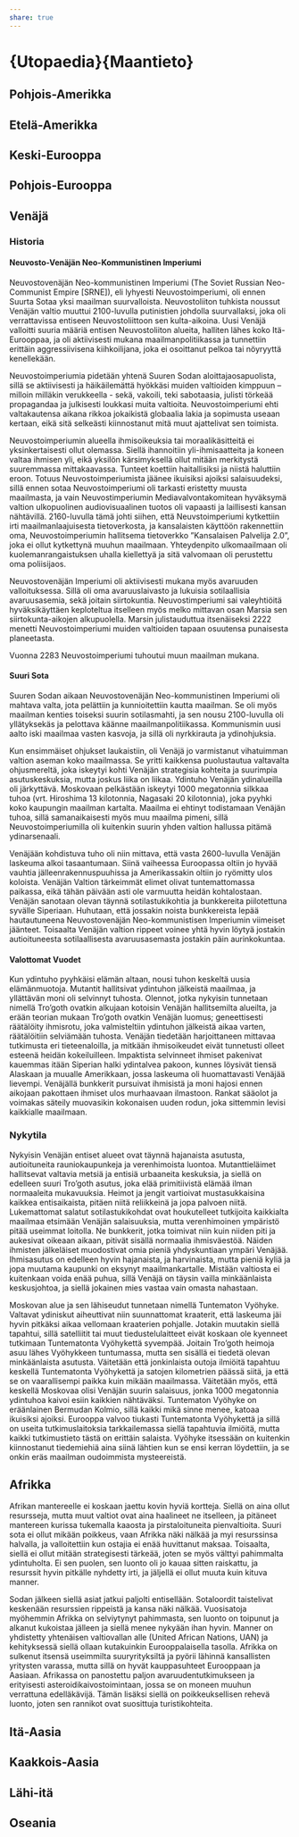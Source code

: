 ```yaml
---
share: true
---
```

# {Utopaedia}{Maantieto}

## Pohjois-Amerikka

## Etelä-Amerikka

## Keski-Eurooppa

## Pohjois-Eurooppa

## Venäjä

### Historia

#### Neuvosto-Venäjän Neo-Kommunistinen Imperiumi

Neuvostovenäjän Neo-kommunistinen Imperiumi (The Soviet Russian Neo-Communist Empire [SRNE]), eli lyhyesti Neuvostoimperiumi, oli ennen Suurta Sotaa yksi maailman suurvalloista. Neuvostoliiton tuhkista noussut Venäjän valtio muuttui 2100-luvulla putinistien johdolla suurvallaksi, joka oli verrattavissa entiseen Neuvostoliittoon sen kulta-aikoina. Uusi Venäjä valloitti suuria määriä entisen Neuvostoliiton alueita, halliten lähes koko Itä-Eurooppaa, ja oli aktiivisesti mukana maailmanpolitiikassa ja tunnettiin erittäin aggressiivisena kiihkoilijana, joka ei osoittanut pelkoa tai nöyryyttä kenellekään.

Neuvostoimperiumia pidetään yhtenä Suuren Sodan aloittajaosapuolista, sillä se aktiivisesti ja häikäilemättä hyökkäsi muiden valtioiden kimppuun – milloin milläkin verukkeella - sekä, vakoili, teki sabotaasia, julisti törkeää propagandaa ja julkisesti loukkasi muita valtioita. Neuvostoimperiumi ehti valtakautensa aikana rikkoa jokaikistä globaalia lakia ja sopimusta useaan kertaan, eikä sitä selkeästi kiinnostanut mitä muut ajattelivat sen toimista. 

Neuvostoimperiumin alueella ihmisoikeuksia tai moraalikäsitteitä ei yksinkertaisesti ollut olemassa. Siellä ihannoitiin yli-ihmisaatteita ja koneen valtaa ihmisen yli, eikä yksilön kärsimyksellä ollut mitään merkitystä suuremmassa mittakaavassa. Tunteet koettiin haitallisiksi ja niistä haluttiin eroon. Totuus Neuvostoimperiumista jäänee ikuisiksi ajoiksi salaisuudeksi, sillä ennen sotaa Neuvostoimperiumi oli tarkasti eristetty muusta maailmasta, ja vain Neuvostimperiumin Mediavalvontakomitean hyväksymä valtion ulkopuolinen audiovisuaalinen tuotos oli vapaasti ja laillisesti kansan nähtävillä. 2160-luvulla tämä johti siihen, että Neuvstoimperiumi kytkettiin irti maailmanlaajuisesta tietoverkosta, ja kansalaisten käyttöön rakennettiin oma, Neuvostoimperiumin hallitsema tietoverkko ”Kansalaisen Palvelija 2.0”, joka ei ollut kytkettynä muuhun maailmaan. Yhteydenpito ulkomaailmaan oli kuolemanrangaistuksen uhalla kiellettyä ja sitä valvomaan oli perustettu oma poliisijaos.

Neuvostovenäjän Imperiumi oli aktiivisesti mukana myös avaruuden valloituksessa. Sillä oli oma avaruuslaivasto ja lukuisia sotilaallisia avaruusasemia, sekä joitain siirtokuntia. Neuvostimperiumi sai valeyhtiöitä hyväksikäyttäen keploteltua itselleen myös melko mittavan osan Marsia sen siirtokunta-aikojen alkupuolella. Marsin julistauduttua itsenäiseksi 2222 menetti Neuvostoimperiumi muiden valtioiden tapaan osuutensa punaisesta planeetasta.

Vuonna 2283 Neuvostoimperiumi tuhoutui muun maailman mukana.

#### Suuri Sota

Suuren Sodan aikaan Neuvostovenäjän Neo-kommunistinen Imperiumi oli mahtava valta, jota pelättiin ja kunnioitettiin kautta maailman. Se oli myös maailman kenties toiseksi suurin sotilasmahti, ja sen nousu 2100-luvulla oli yllätyksekäs ja pelottava käänne maailmanpolitiikassa. Kommunismin uusi aalto iski maailmaa vasten kasvoja, ja sillä oli nyrkkirauta ja ydinohjuksia.

Kun ensimmäiset ohjukset laukaistiin, oli Venäjä jo varmistanut vihatuimman valtion aseman koko maailmassa. Se yritti kaikkensa puolustautua valtavalta ohjusmereltä, joka iskeytyi kohti Venäjän strategisia kohteita ja suurimpia asutuskeskuksia, mutta joskus liika on liikaa. Ydintuho Venäjän ydinalueilla oli järkyttävä. Moskovaan pelkästään iskeytyi 1000 megatonnia silkkaa tuhoa (vrt. Hiroshima 13 kilotonnia, Nagasaki 20 kilotonnia), joka pyyhki koko kaupungin maailman kartalta. Maailma ei ehtinyt todistamaan Venäjän tuhoa, sillä samanaikaisesti myös muu maailma pimeni, sillä Neuvostoimperiumilla oli kuitenkin suurin yhden valtion hallussa pitämä ydinarsenaali.

Venäjään kohdistuva tuho oli niin mittava, että vasta 2600-luvulla Venäjän laskeuma alkoi tasaantumaan. Siinä vaiheessa Euroopassa oltiin jo hyvää vauhtia jälleenrakennuspuuhissa ja Amerikassakin oltiin jo ryömitty ulos koloista. Venäjän Valtion tärkeimmät elimet olivat tuntemattomassa paikassa, eikä tähän päivään asti ole varmuutta heidän kohtalostaan. Venäjän sanotaan olevan täynnä sotilastukikohtia ja bunkkereita piilotettuna syvälle Siperiaan. Huhutaan, että jossakin noista bunkkereista lepää hautautuneena Neuvostovenäjän Neo-kommunistisen Imperiumin viimeiset jäänteet. Toisaalta Venäjän valtion rippeet voinee yhtä hyvin löytyä jostakin autioituneesta sotilaallisesta avaruusasemasta jostakin päin aurinkokuntaa.

#### Valottomat Vuodet

Kun ydintuho pyyhkäisi elämän altaan, nousi tuhon keskeltä uusia elämänmuotoja. Mutantit hallitsivat ydintuhon jälkeistä maailmaa, ja yllättävän moni oli selvinnyt tuhosta. Olennot, jotka nykyisin tunnetaan nimellä Tro’goth ovatkin alkujaan kotoisin Venäjän hallitsemilta alueilta, ja erään teorian mukaan Tro’goth ovatkin Venäjän luomus; geneettisesti räätälöity ihmisrotu, joka valmisteltiin ydintuhon jälkeistä aikaa varten, räätälöitiin selviämään tuhosta. Venäjän tiedetään harjoittaneen mittavaa tutkimusta eri tieteenaloilla, ja mitkään ihmisoikeudet eivät tunnetusti olleet esteenä heidän kokeiluilleen. Impaktista selvinneet ihmiset pakenivat kauemmas itään Siperian halki ydintalvea pakoon, kunnes löysivät tiensä Alaskaan ja muualle Amerikkaan, jossa laskeuma oli huomattavasti Venäjää lievempi. Venäjällä bunkkerit pursuivat ihmisistä ja moni hajosi ennen aikojaan pakottaen ihmiset ulos murhaavaan ilmastoon. Rankat sääolot ja voimakas säteily muovasikin kokonaisen uuden rodun, joka sittemmin levisi kaikkialle maailmaan.

### Nykytila

Nykyisin Venäjän entiset alueet ovat täynnä hajanaista asutusta, autioituneita rauniokaupunkeja ja verenhimoista luontoa. Mutanttieläimet hallitsevat valtavia metsiä ja entisiä urbaaneita keskuksia, ja siellä on edelleen suuri Tro’goth asutus, joka elää primitiivistä elämää ilman normaaleita mukavuuksia. Heimot ja jengit vartioivat mustasukkaisina kaikkea entisaikaista, pitäen niitä reliikkeinä ja jopa palvoen niitä. Lukemattomat salatut sotilastukikohdat ovat houkutelleet tutkijoita kaikkialta maailmaa etsimään Venäjän salaisuuksia, mutta verenhimoinen ympäristö pitää useimmat loitolla. Ne bunkkerit, jotka toimivat niin kuin niiden piti ja aukesivat oikeaan aikaan, pitivät sisällä normaalia ihmisväestöä. Näiden ihmisten jälkeläiset muodostivat omia pieniä yhdyskuntiaan ympäri Venäjää. Ihmisasutus on edelleen hyvin hajanaista, ja harvinaista, mutta pieniä kyliä ja jopa muutama kaupunki on eksynyt maailmankartalle. Mistään valtiosta ei kuitenkaan voida enää puhua, sillä Venäjä on täysin vailla minkäänlaista keskusjohtoa, ja siellä jokainen mies vastaa vain omasta nahastaan.

Moskovan alue ja sen lähiseudut tunnetaan nimellä Tuntematon Vyöhyke. Valtavat ydiniskut aiheuttivat niin suunnattomat kraaterit, että laskeuma jäi hyvin pitkäksi aikaa vellomaan kraaterien pohjalle. Jotakin muutakin siellä tapahtui, sillä satelliitit tai muut tiedustelulaitteet eivät koskaan ole kyenneet tutkimaan Tuntematonta Vyöhykettä syvempää. Joitain Tro’goth heimoja asuu lähes Vyöhykkeen tuntumassa, mutta sen sisällä ei tiedetä olevan minkäänlaista asutusta. Väitetään että jonkinlaista outoja ilmiöitä tapahtuu keskellä Tuntematonta Vyöhykettä ja satojen kilometrien päässä siitä, ja että se on vaarallisempi paikka kuin mikään maailmassa. Väitetään myös, että keskellä Moskovaa olisi Venäjän suurin salaisuus, jonka 1000 megatonnia ydintuhoa kaivoi esiin kaikkien nähtäväksi. Tuntematon Vyöhyke on eräänlainen Bermudan Kolmio, sillä kaikki mikä sinne menee, katoaa ikuisiksi ajoiksi. Eurooppa valvoo tiukasti Tuntematonta Vyöhykettä ja sillä on useita tutkimuslaitoksia tarkkailemassa siellä tapahtuvia ilmiöitä, mutta kaikki tutkimustieto tästä on erittäin salaista. Vyöhyke itsessään on kuitenkin kiinnostanut tiedemiehiä aina siinä lähtien kun se ensi kerran löydettiin, ja se onkin eräs maailman oudoimmista mysteereistä.

## Afrikka

Afrikan mantereelle ei koskaan jaettu kovin hyviä kortteja. Siellä on aina ollut resursseja, mutta muut valtiot ovat aina haalineet ne itselleen, ja pitäneet mantereen kurissa tukemalla kaaosta ja pirstaloituneita pienvaltioita. Suuri sota ei ollut mikään poikkeus, vaan Afrikka näki nälkää ja myi resurssinsa halvalla, ja valloitettiin kun ostajia ei enää huvittanut maksaa. Toisaalta, siellä ei ollut mitään strategisesti tärkeää, joten se myös välttyi pahimmalta ydintuholta. Ei sen puolen, sen luonto oli jo kauaa sitten raiskattu, ja resurssit hyvin pitkälle nyhdetty irti, ja jäljellä ei ollut muuta kuin kituva manner.

Sodan jälkeen siellä asiat jatkui paljolti entisellään. Sotaloordit taistelivat keskenään resurssien rippeistä ja kansa näki nälkää. Vuosisatoja myöhemmin Afrikka on selviytynyt pahimmasta, sen luonto on toipunut ja alkanut kukoistaa jälleen ja siellä menee nykyään ihan hyvin. Manner on yhdistetty yhtenäisen valtiovallan alle (United African Nations, UAN) ja kehityksessä siellä ollaan kutakuinkin Eurooppalaisella tasolla. Afrikka on sulkenut itsensä useimmilta suuryrityksiltä ja pyörii lähinnä kansallisten yritysten varassa, mutta sillä on hyvät kauppasuhteet Eurooppaan ja Aasiaan. Afrikassa on panostettu paljon avaruudentutkimukseen ja erityisesti asteroidikaivostoimintaan, jossa se on moneen muuhun verrattuna edelläkävijä. Tämän lisäksi siellä on poikkeuksellisen rehevä luonto, joten sen rannikot ovat suosittuja turistikohteita.

## Itä-Aasia

## Kaakkois-Aasia

## Lähi-itä

## Oseania